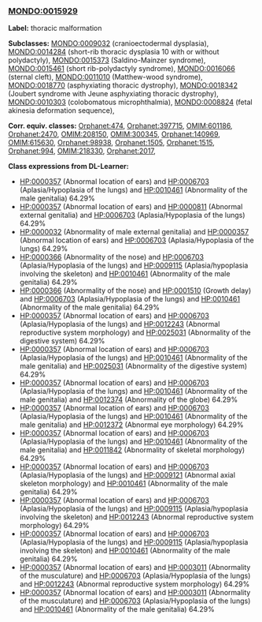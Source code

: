 
### [MONDO:0015929](http://purl.obolibrary.org/obo/MONDO_0015929)
**Label:** thoracic malformation

**Subclasses:** [MONDO:0009032](http://purl.obolibrary.org/obo/MONDO_0009032) (cranioectodermal dysplasia), [MONDO:0014284](http://purl.obolibrary.org/obo/MONDO_0014284) (short-rib thoracic dysplasia 10 with or without polydactyly), [MONDO:0015373](http://purl.obolibrary.org/obo/MONDO_0015373) (Saldino-Mainzer syndrome), [MONDO:0015461](http://purl.obolibrary.org/obo/MONDO_0015461) (short rib-polydactyly syndrome), [MONDO:0016066](http://purl.obolibrary.org/obo/MONDO_0016066) (sternal cleft), [MONDO:0011010](http://purl.obolibrary.org/obo/MONDO_0011010) (Matthew-wood syndrome), [MONDO:0018770](http://purl.obolibrary.org/obo/MONDO_0018770) (asphyxiating thoracic dystrophy), [MONDO:0018342](http://purl.obolibrary.org/obo/MONDO_0018342) (Joubert syndrome with Jeune asphyxiating thoracic dystrophy), [MONDO:0010303](http://purl.obolibrary.org/obo/MONDO_0010303) (colobomatous microphthalmia), [MONDO:0008824](http://purl.obolibrary.org/obo/MONDO_0008824) (fetal akinesia deformation sequence), 

**Corr. equiv. classes:** [Orphanet:474](http://www.orpha.net/ORDO/Orphanet_474), [Orphanet:397715](http://www.orpha.net/ORDO/Orphanet_397715), [OMIM:601186](http://purl.obolibrary.org/obo/OMIM_601186), [Orphanet:2470](http://www.orpha.net/ORDO/Orphanet_2470), [OMIM:208150](http://purl.obolibrary.org/obo/OMIM_208150), [OMIM:300345](http://purl.obolibrary.org/obo/OMIM_300345), [Orphanet:140969](http://www.orpha.net/ORDO/Orphanet_140969), [OMIM:615630](http://purl.obolibrary.org/obo/OMIM_615630), [Orphanet:98938](http://www.orpha.net/ORDO/Orphanet_98938), [Orphanet:1505](http://www.orpha.net/ORDO/Orphanet_1505), [Orphanet:1515](http://www.orpha.net/ORDO/Orphanet_1515), [Orphanet:994](http://www.orpha.net/ORDO/Orphanet_994), [OMIM:218330](http://purl.obolibrary.org/obo/OMIM_218330), [Orphanet:2017](http://www.orpha.net/ORDO/Orphanet_2017), 

**Class expressions from DL-Learner:**

- [HP:0000357](http://purl.obolibrary.org/obo/HP_0000357) (Abnormal location of ears) and [HP:0006703](http://purl.obolibrary.org/obo/HP_0006703) (Aplasia/Hypoplasia of the lungs) and [HP:0010461](http://purl.obolibrary.org/obo/HP_0010461) (Abnormality of the male genitalia) 64.29%
- [HP:0000357](http://purl.obolibrary.org/obo/HP_0000357) (Abnormal location of ears) and [HP:0000811](http://purl.obolibrary.org/obo/HP_0000811) (Abnormal external genitalia) and [HP:0006703](http://purl.obolibrary.org/obo/HP_0006703) (Aplasia/Hypoplasia of the lungs) 64.29%
- [HP:0000032](http://purl.obolibrary.org/obo/HP_0000032) (Abnormality of male external genitalia) and [HP:0000357](http://purl.obolibrary.org/obo/HP_0000357) (Abnormal location of ears) and [HP:0006703](http://purl.obolibrary.org/obo/HP_0006703) (Aplasia/Hypoplasia of the lungs) 64.29%
- [HP:0000366](http://purl.obolibrary.org/obo/HP_0000366) (Abnormality of the nose) and [HP:0006703](http://purl.obolibrary.org/obo/HP_0006703) (Aplasia/Hypoplasia of the lungs) and [HP:0009115](http://purl.obolibrary.org/obo/HP_0009115) (Aplasia/hypoplasia involving the skeleton) and [HP:0010461](http://purl.obolibrary.org/obo/HP_0010461) (Abnormality of the male genitalia) 64.29%
- [HP:0000366](http://purl.obolibrary.org/obo/HP_0000366) (Abnormality of the nose) and [HP:0001510](http://purl.obolibrary.org/obo/HP_0001510) (Growth delay) and [HP:0006703](http://purl.obolibrary.org/obo/HP_0006703) (Aplasia/Hypoplasia of the lungs) and [HP:0010461](http://purl.obolibrary.org/obo/HP_0010461) (Abnormality of the male genitalia) 64.29%
- [HP:0000357](http://purl.obolibrary.org/obo/HP_0000357) (Abnormal location of ears) and [HP:0006703](http://purl.obolibrary.org/obo/HP_0006703) (Aplasia/Hypoplasia of the lungs) and [HP:0012243](http://purl.obolibrary.org/obo/HP_0012243) (Abnormal reproductive system morphology) and [HP:0025031](http://purl.obolibrary.org/obo/HP_0025031) (Abnormality of the digestive system) 64.29%
- [HP:0000357](http://purl.obolibrary.org/obo/HP_0000357) (Abnormal location of ears) and [HP:0006703](http://purl.obolibrary.org/obo/HP_0006703) (Aplasia/Hypoplasia of the lungs) and [HP:0010461](http://purl.obolibrary.org/obo/HP_0010461) (Abnormality of the male genitalia) and [HP:0025031](http://purl.obolibrary.org/obo/HP_0025031) (Abnormality of the digestive system) 64.29%
- [HP:0000357](http://purl.obolibrary.org/obo/HP_0000357) (Abnormal location of ears) and [HP:0006703](http://purl.obolibrary.org/obo/HP_0006703) (Aplasia/Hypoplasia of the lungs) and [HP:0010461](http://purl.obolibrary.org/obo/HP_0010461) (Abnormality of the male genitalia) and [HP:0012374](http://purl.obolibrary.org/obo/HP_0012374) (Abnormality of the globe) 64.29%
- [HP:0000357](http://purl.obolibrary.org/obo/HP_0000357) (Abnormal location of ears) and [HP:0006703](http://purl.obolibrary.org/obo/HP_0006703) (Aplasia/Hypoplasia of the lungs) and [HP:0010461](http://purl.obolibrary.org/obo/HP_0010461) (Abnormality of the male genitalia) and [HP:0012372](http://purl.obolibrary.org/obo/HP_0012372) (Abnormal eye morphology) 64.29%
- [HP:0000357](http://purl.obolibrary.org/obo/HP_0000357) (Abnormal location of ears) and [HP:0006703](http://purl.obolibrary.org/obo/HP_0006703) (Aplasia/Hypoplasia of the lungs) and [HP:0010461](http://purl.obolibrary.org/obo/HP_0010461) (Abnormality of the male genitalia) and [HP:0011842](http://purl.obolibrary.org/obo/HP_0011842) (Abnormality of skeletal morphology) 64.29%
- [HP:0000357](http://purl.obolibrary.org/obo/HP_0000357) (Abnormal location of ears) and [HP:0006703](http://purl.obolibrary.org/obo/HP_0006703) (Aplasia/Hypoplasia of the lungs) and [HP:0009121](http://purl.obolibrary.org/obo/HP_0009121) (Abnormal axial skeleton morphology) and [HP:0010461](http://purl.obolibrary.org/obo/HP_0010461) (Abnormality of the male genitalia) 64.29%
- [HP:0000357](http://purl.obolibrary.org/obo/HP_0000357) (Abnormal location of ears) and [HP:0006703](http://purl.obolibrary.org/obo/HP_0006703) (Aplasia/Hypoplasia of the lungs) and [HP:0009115](http://purl.obolibrary.org/obo/HP_0009115) (Aplasia/hypoplasia involving the skeleton) and [HP:0012243](http://purl.obolibrary.org/obo/HP_0012243) (Abnormal reproductive system morphology) 64.29%
- [HP:0000357](http://purl.obolibrary.org/obo/HP_0000357) (Abnormal location of ears) and [HP:0006703](http://purl.obolibrary.org/obo/HP_0006703) (Aplasia/Hypoplasia of the lungs) and [HP:0009115](http://purl.obolibrary.org/obo/HP_0009115) (Aplasia/hypoplasia involving the skeleton) and [HP:0010461](http://purl.obolibrary.org/obo/HP_0010461) (Abnormality of the male genitalia) 64.29%
- [HP:0000357](http://purl.obolibrary.org/obo/HP_0000357) (Abnormal location of ears) and [HP:0003011](http://purl.obolibrary.org/obo/HP_0003011) (Abnormality of the musculature) and [HP:0006703](http://purl.obolibrary.org/obo/HP_0006703) (Aplasia/Hypoplasia of the lungs) and [HP:0012243](http://purl.obolibrary.org/obo/HP_0012243) (Abnormal reproductive system morphology) 64.29%
- [HP:0000357](http://purl.obolibrary.org/obo/HP_0000357) (Abnormal location of ears) and [HP:0003011](http://purl.obolibrary.org/obo/HP_0003011) (Abnormality of the musculature) and [HP:0006703](http://purl.obolibrary.org/obo/HP_0006703) (Aplasia/Hypoplasia of the lungs) and [HP:0010461](http://purl.obolibrary.org/obo/HP_0010461) (Abnormality of the male genitalia) 64.29%


